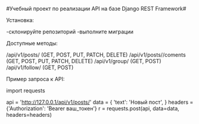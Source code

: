 #Учебный проект по реализации API на базе Django REST Framework#

Установка:

-склонируйте репозиторий
-выполните миграции


Доступные методы:

/api/v1/posts/   (GET, POST, PUT, PATCH, DELETE)
/api/v1/posts/<id>/coments  (GET, POST, PUT, PATCH, DELETE)
/api/v1/group/ (GET, POST)
/api/v1/follow/  (GET, POST)

Пример запроса к API:

import requests

 api = 'http://127.0.0.1/api/v1/posts/'
    data = {
        'text': 'Новый пост',
    }
    headers = {'Authorization': 'Bearer ваш_токен'}
    r = requests.post(api, data=data,  headers=headers)
